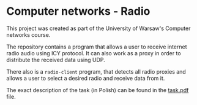 # Computer networks - Radio

This project was created as part of the University of Warsaw's Computer networks course.

The repository contains a program that allows a user to receive internet radio audio using ICY protocol. It can also work as a proxy in order to distribute the received data using UDP.

There also is a `radio-client` program, that detects all radio proxies and allows a user to select a desired radio and receive data from it.

The exact description of the task (in Polish) can be found in the [task.pdf](task.pdf) file.